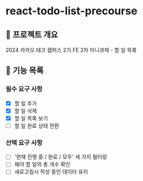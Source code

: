 # react-todo-list-precourse
## 🍪 프로젝트 개요
2024 카카오 테크 캠퍼스 2기 FE 2차 미니과제 - 할 일 목록

## 🚧 기능 목록
### 필수 요구 사항
- [X] 할 일 추가
- [X] 할 일 삭제
- [X] 할 일 목록 보기
- [ ] 할 일 완료 상태 전환

### 선택 요구 사항
- [ ] '현재 진행 중 / 완료 / 모두' 세 가지 필터링
- [ ] 해야 할 일의 총 개수 확인
- [ ] 새로고침시 작성 중인 데이터 유지
